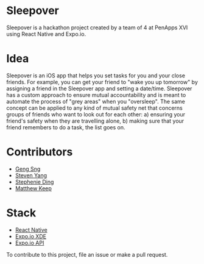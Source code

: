 # Sleepover
Sleepover is a hackathon project created by a team of 4 at PenApps XVI using React Native and Expo.io.

# Idea
Sleepover is an iOS app that helps you set tasks for you and your close friends. For example, you can get your friend to "wake you up tomorrow" by assigning a friend in the Sleepover app and setting a date/time. Sleepover has a custom approach to ensure mutual accountability and is meant to automate the process of "grey areas" when you "oversleep". The same concept can be applied to any kind of mutual safety net that concerns groups of friends who want to look out for each other: a) ensuring your friend's safety when they are travelling alone, b) making sure that your friend remembers to do a task, the list goes on. 

# Contributors
* [Geng Sng](http://github.com/snggeng)
* [Steven Yang](https://github.com/stevenyang9)
* [Stephenie Ding](https://github.com/sd268)
* [Matthew Keep](https://github.com/mkeep)

# Stack
* [React Native](https://facebook.github.io/react-native/)
* [Expo.io XDE](https://github.com/expo/xde)
* [Expo.io API](https://docs.expo.io/versions/latest/index.html)

To contribute to this project, file an issue or make a pull request.
